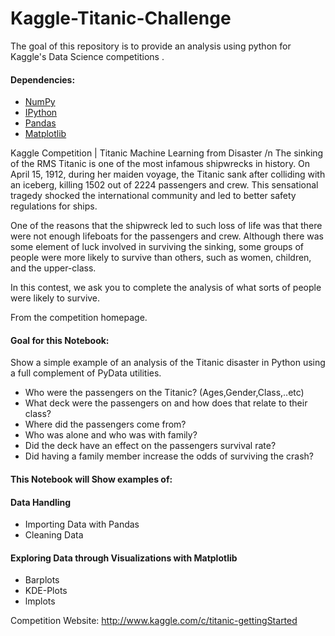 # Kaggle-Titanic-Challenge
The goal of this repository is to provide an analysis using python for Kaggle's Data Science competitions .


#### Dependencies:
* [NumPy](http://www.numpy.org/)
* [IPython](http://ipython.org/)
* [Pandas](http://pandas.pydata.org/)
* [Matplotlib](http://matplotlib.org/)

Kaggle Competition | Titanic Machine Learning from Disaster /n
The sinking of the RMS Titanic is one of the most infamous shipwrecks in history. On April 15, 1912, during her maiden voyage, the Titanic sank after colliding with an iceberg, killing 1502 out of 2224 passengers and crew. This sensational tragedy shocked the international community and led to better safety regulations for ships.

One of the reasons that the shipwreck led to such loss of life was that there were not enough lifeboats for the passengers and crew. Although there was some element of luck involved in surviving the sinking, some groups of people were more likely to survive than others, such as women, children, and the upper-class.

In this contest, we ask you to complete the analysis of what sorts of people were likely to survive. 

From the competition homepage.

#### Goal for this Notebook:
Show a simple example of an analysis of the Titanic disaster in Python using a full complement of PyData utilities.
* Who were the passengers on the Titanic? (Ages,Gender,Class,..etc)
* What deck were the passengers on and how does that relate to their class?
* Where did the passengers come from?
* Who was alone and who was with family?
* Did the deck have an effect on the passengers survival rate?
* Did having a family member increase the odds of surviving the crash?

#### This Notebook will Show examples of:
#### Data Handling
* Importing Data with Pandas
* Cleaning Data
#### Exploring Data through Visualizations with Matplotlib
* Barplots
* KDE-Plots
* lmplots

Competition Website: http://www.kaggle.com/c/titanic-gettingStarted
